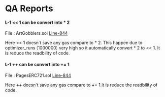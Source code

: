 



# QA Reports

#### L-1 << 1 can be convert into * 2 


File : ArtGobblers.sol [Line-844](https://github.com/code-423n4/2022-09-artgobblers/blob/main/src/ArtGobblers.sol#L844)

Here << 1 doesn't save any gas compare to * 2. This happen due to optimizer_runs (1000000) very high so it automatically convert * 2 to << 1. It is reduce the readbility of code.

#### L-1 ++ can be convert into += 1

File : PagesERC721.sol [Line-844](https://github.com/code-423n4/2022-09-artgobblers/blob/main/src/utils/token/PagesERC721.sol#L-181)

Here ++ doesn't save any gas compare to += 1.It is reduce the readbility of code.
